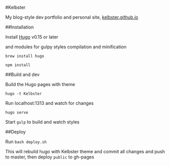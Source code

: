 

#Kelbster

My blog-style dev portfolio and personal site, [kelbster.github.io](http://kelbster.github.io)

##Installation

Install [Hugo](https://gohugo.io/) v0.15 or later 

and modules for gulpy styles compilation and minification

`brew install hugo`

`npm install`

##Build and dev

Build the Hugo pages with theme

`hugo -t Kelbster`

Run localhost:1313 and watch for changes

`hugo serve`

Start `gulp` to build and watch styles

##Deploy

Run `bash deploy.sh` 

This will rebuild hugo with Kelbster theme and commit all changes and push to master, then deploy `public` to gh-pages